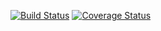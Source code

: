 [![Build Status](https://travis-ci.org/JowJoris/Spotitube-JEE.svg?branch=master)](https://travis-ci.org/JowJoris/Spotitube-JEE)
[![Coverage Status](https://coveralls.io/repos/github/JowJoris/Spotitube-JEE/badge.svg?branch=master)](https://coveralls.io/github/JowJoris/Spotitube-JEE?branch=master)
